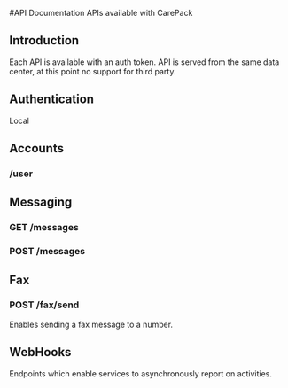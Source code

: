 #API Documentation
APIs available with CarePack

## Introduction
Each API is available with an auth token. API is served from the same data center, at this point no support for third party.

## Authentication
Local

## Accounts
### /user

## Messaging
### GET /messages
### POST /messages

## Fax
### POST /fax/send 
Enables sending a fax message to a number.

## WebHooks
Endpoints which enable services to asynchronously report on activities.
